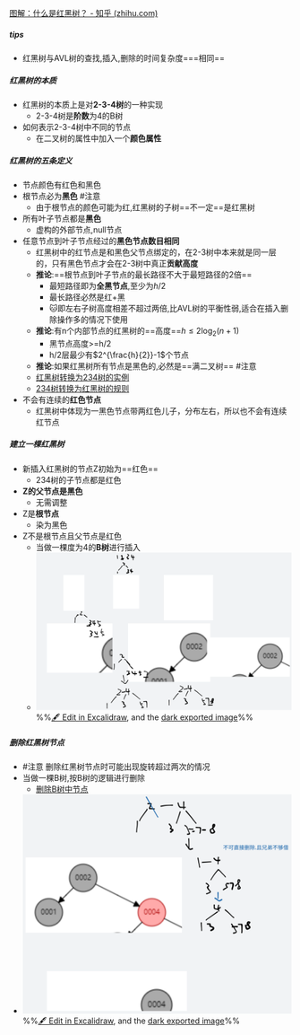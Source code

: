 [图解：什么是红黑树？ - 知乎 (zhihu.com)](https://zhuanlan.zhihu.com/p/273829162)
##### tips
- 红黑树与AVL树的查找,插入,删除的时间复杂度===相同==
##### 红黑树的本质
- 红黑树的本质上是对**2-3-4树**的一种实现
	- 2-3-4树是**阶数**为4的B树
- 如何表示2-3-4树中不同的节点
	- 在二叉树的属性中加入一个**颜色属性**
##### 红黑树的五条定义
- 节点颜色有红色和黑色
- 根节点必为**黑色** #注意
	- 由于根节点的颜色可能为红,红黑树的子树==不一定==是红黑树
- 所有叶子节点都是**黑色**
	- 虚构的外部节点,null节点
- 任意节点到叶子节点经过的**黑色节点数目相同**
	- 红黑树中的红节点是和黑色父节点绑定的，在2-3树中本来就是同一层的，只有黑色节点才会在2-3树中真正**贡献高度**
	- **推论**:==根节点到叶子节点的最长路径不大于最短路径的2倍==
		- 最短路径即为**全黑节点**,至少为$h/2$
		- 最长路径必然是红+黑
		- 🐱即左右子树高度相差不超过两倍,比AVL树的平衡性弱,适合在插入删除操作多的情况下使用
	- **推论**:有n个内部节点的红黑树的==高度==$h\leq 2\log_{2}{(n+1)}$
		- 黑节点高度>=h/2
		- h/2层最少有$2^{\frac{h}{2}}-1$个节点
	- **推论**:如果红黑树所有节点是黑色的,必然是==满二叉树== #注意
	- [红黑树转换为234树的实例](考研/408/数据结构/红黑树转换为234树的实例.md)
	- [234树转换为红黑树的规则](考研/408/数据结构/234树转换为红黑树的规则.md)
- 不会有连续的**红色节点** 
	- 红黑树中体现为一黑色节点带两红色儿子，分布左右，所以也不会有连续红节点
##### 建立一棵红黑树
- 新插入红黑树的节点Z初始为==红色==
	- 234树的子节点都是红色
- **Z的父节点是黑色**
	- 无需调整
- Z是**根节点**
	- 染为黑色
- Z不是根节点且父节点是红色
	- 当做一棵度为4的**B树**进行插入
	- ![](attachments/%E7%BA%A2%E9%BB%91%E6%A0%91-%E9%99%8D%E4%BD%8E%E5%B9%B3%E8%A1%A1%E6%A0%87%E5%87%86%E4%BB%8E%E8%80%8C%E9%99%8D%E4%BD%8E%E5%BC%80%E9%94%80%202022-11-17%2016.50.12.excalidraw.svg)
%%[🖋 Edit in Excalidraw](attachments/%E7%BA%A2%E9%BB%91%E6%A0%91-%E9%99%8D%E4%BD%8E%E5%B9%B3%E8%A1%A1%E6%A0%87%E5%87%86%E4%BB%8E%E8%80%8C%E9%99%8D%E4%BD%8E%E5%BC%80%E9%94%80%202022-11-17%2016.50.12.excalidraw.md), and the [dark exported image](attachments/%E7%BA%A2%E9%BB%91%E6%A0%91-%E9%99%8D%E4%BD%8E%E5%B9%B3%E8%A1%A1%E6%A0%87%E5%87%86%E4%BB%8E%E8%80%8C%E9%99%8D%E4%BD%8E%E5%BC%80%E9%94%80%202022-11-17%2016.50.12.excalidraw.dark.svg)%%
##### 删除红黑树节点
- #注意 删除红黑树节点时可能出现旋转超过两次的情况
- 当做一棵B树,按B树的逻辑进行删除
	- [删除B树中节点](删除B树中节点.md)
- ![](attachments/%E7%BA%A2%E9%BB%91%E6%A0%91-%E9%99%8D%E4%BD%8E%E5%B9%B3%E8%A1%A1%E6%A0%87%E5%87%86%E4%BB%8E%E8%80%8C%E9%99%8D%E4%BD%8E%E5%BC%80%E9%94%80%202022-11-17%2017.01.10.excalidraw.svg)
%%[🖋 Edit in Excalidraw](attachments/%E7%BA%A2%E9%BB%91%E6%A0%91-%E9%99%8D%E4%BD%8E%E5%B9%B3%E8%A1%A1%E6%A0%87%E5%87%86%E4%BB%8E%E8%80%8C%E9%99%8D%E4%BD%8E%E5%BC%80%E9%94%80%202022-11-17%2017.01.10.excalidraw.md), and the [dark exported image](attachments/%E7%BA%A2%E9%BB%91%E6%A0%91-%E9%99%8D%E4%BD%8E%E5%B9%B3%E8%A1%A1%E6%A0%87%E5%87%86%E4%BB%8E%E8%80%8C%E9%99%8D%E4%BD%8E%E5%BC%80%E9%94%80%202022-11-17%2017.01.10.excalidraw.dark.svg)%%